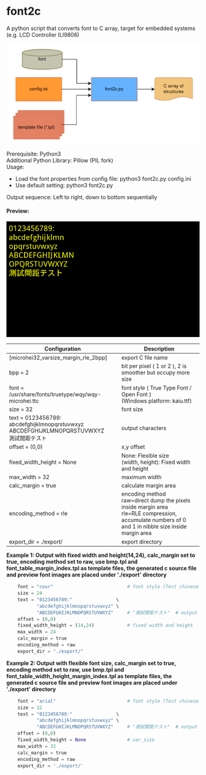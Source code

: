 # font2c
A python script that converts font to C array, target for embedded systems (e.g. LCD Controller ILI9806)

![Flow diagram](img/font2c_flow.png)

Prerequisite: Python3<br/>
Additional Python Library: Pillow (PIL fork)<br/>
Usage:<br/>
 - Load the font properties from config file: python3 font2c.py config.ini<br/>
 - Use default setting: python3 font2c.py

Output sequence: Left to right, down to bottom sequentially

#### Preview:
![Preview Screen Capture](img/screen_cap.png)

| Configuration | Description |
|       ---     |     ---     |
| [microhei32_varsize_margin_rle_2bpp] | export C file name                                      |
| bpp = 2                         | bit per pixel ( 1 or 2 ), 2 is smoother but occupy more size |
| font = /usr/share/fonts/truetype/wqy/wqy-microhei.ttc | font style ( True Type Font / Open Font )<br/>(Windows platform: kaiu.ttf) |
| size = 32                       | font size                                                                |
| text = 0123456789:<br/>abcdefghijklmnopqrstuvwxyz<br/>ABCDEFGHIJKLMNOPQRSTUVWXYZ<br/>測試間距テスト | output characters       |
| offset = (0,0)                  | x,y offset                                                               |
| fixed_width_height = None       | None: Flexible size<br/>(width, height): Fixed width and height          | 
| max_width = 32                  | maximum width                                                            |
| calc_margin = true              | calculate margin area                                                    |
| encoding_method = rle           | encoding method<br/>raw=direct dump the pixels inside margin area<br/>rle=RLE compression, accumulate numbers of 0 and 1 in nibble size inside margin area<br/> |
| export_dir = ./export/          | export directory                                                         |

**Example 1: Output with fixed width and height(14,24), calc_margin set to true, encoding method set to raw, use bmp.tpl and font_table_margin_index.tpl as template files, the generated c source file and preview font images are placed under './export' directory**
```python
    font = "cour"                           # font style (Test chinese font: kaiu)
    size = 24
    text = "0123456789:"                \
           "abcdefghijklmnopqrstuvwxyz" \
           "ABCDEFGHIJKLMNOPQRSTUVWXYZ"     # "測試間距テスト"  # output which symbol
    offset = (0,0)
    fixed_width_height = (14,24)            # fixed width and height
    max_width = 24
    calc_margin = true
    encoding_method = raw
    export_dir = "./export/"
```

**Example 2: Output with flexible font size, calc_margin set to true, encoding method set to raw, use bmp.tpl and font_table_width_height_margin_index.tpl as template files, the generated c source file and preview font images are placed under './export' directory**
```python
    font = "arial"                          # font style (Test chinese font: kaiu)
    size = 32
    text = "0123456789:"                \
           "abcdefghijklmnopqrstuvwxyz" \
           "ABCDEFGHIJKLMNOPQRSTUVWXYZ"     # "測試間距テスト"  # output which symbol
    offset = (0,0)
    fixed_width_height = None               # var_size
    max_width = 32
    calc_margin = true
    encoding_method = raw
    export_dir = './export/'
```
